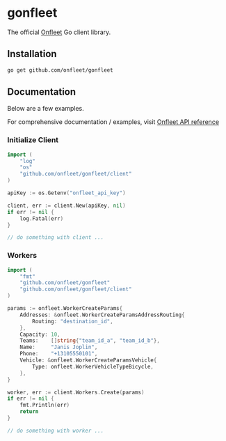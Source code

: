 # gonfleet

The official [Onfleet](https://onfleet.com/) Go client library.

## Installation

```bash
go get github.com/onfleet/gonfleet
```

## Documentation

Below are a few examples.

For comprehensive documentation / examples, visit [Onfleet API reference](https://docs.onfleet.com/)

### Initialize Client

```go
import (
    "log"
    "os"
    "github.com/onfleet/gonfleet/client"
)

apiKey := os.Getenv("onfleet_api_key")

client, err := client.New(apiKey, nil)
if err != nil {
    log.Fatal(err)
}

// do something with client ...
```

### Workers

```go
import (
    "fmt"
    "github.com/onfleet/gonfleet"
    "github.com/onfleet/gonfleet/client"
)

params := onfleet.WorkerCreateParams{
    Addresses: &onfleet.WorkerCreateParamsAddressRouting{
        Routing: "destination_id",
    },
    Capacity: 10,
    Teams:    []string{"team_id_a", "team_id_b"},
    Name:     "Janis Joplin",
    Phone:    "+13105550101",
    Vehicle: &onfleet.WorkerCreateParamsVehicle{
        Type: onfleet.WorkerVehicleTypeBicycle,
    },
}

worker, err := client.Workers.Create(params)
if err != nil {
    fmt.Println(err)
    return
}

// do something with worker ...
```
